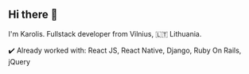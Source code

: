 ## Hi there 👋


I'm Karolis. Fullstack developer from Vilnius, 🇱🇹 Lithuania.

✔️ Already worked with: React JS, React Native, Django, Ruby On Rails, jQuery

